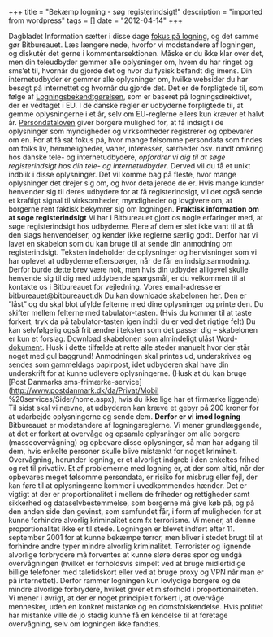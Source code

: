 +++
title = "Bekæmp logning - søg registerindsigt!"
description = "imported from wordpress"
tags = []
date = "2012-04-14"
+++

Dagbladet Information sætter i disse dage [fokus på
logning](http://www.information.dk/298306), og det samme gør Bitbureauet. Læs
længere nede, hvorfor vi modstandere af logningen, og diskutér det gerne i
kommentarsektionen. Måske er du ikke klar over det, men din teleudbyder gemmer
alle oplysninger om, hvem du har ringet og sms’et til, hvornår du gjorde det
og hvor du fysisk befandt dig imens. Din internetudbyder er gemmer alle
oplysninger om, hvilke websider du har besøgt på internettet og hvornår du
gjorde det. Det er de forpligtede til, som følge af [Logningsbekendtgørelsen](
https://www.retsinformation.dk/Forms/R0710.aspx?id=2445), som er baseret på
logningsdirektivet, der er vedtaget i EU. I de danske regler er udbyderne
forpligtede til, at gemme oplysningerne i et år, selv om EU-reglerne ellers
kun kræver et halvt år.
[Persondataloven](https://www.retsinformation.dk/Forms/R0710.aspx?id=828)
giver borgere mulighed for, at få indsigt i de oplysninger som myndigheder og
virksomheder registrerer og opbevarer om en. For at få sat fokus på, hvor
mange følsomme persondata som findes om folks liv, hemmeligheder, vaner,
interesser, særheder osv. rundt omkring hos danske tele- og internetudbydere,
_opfordrer vi dig til at søge registerindsigt hos din tele- og
internetudbyder_. Derved vil du få et unikt indblik i disse oplysninger. Det
vil komme bag på fleste, hvor mange oplysninger det drejer sig om, og hvor
detaljerede de er. Hvis mange kunder henvender sig til deres udbydere for at
få registerindsigt, vil det også sende et kraftigt signal til virksomheder,
myndigheder og lovgivere om, at borgerne rent faktisk bekymrer sig om
logningen. **Praktisk information om at søge registerindsigt** Vi har i
Bitbureauet gjort os nogle erfaringer med, at søge registerindsigt hos
udbyderne. Flere af dem er slet ikke vant til at få den slags henvendelser, og
kender ikke reglerne særlig godt. Derfor har vi lavet en skabelon som du kan
bruge til at sende din anmodning om registerindsigt. Teksten indeholder de
oplysninger og henvisninger som vi har oplevet at udbyderne efterspørger, når
de får en indsigtsanmodning. Derfor burde dette brev være nok, men hvis din
udbyder alligevel skulle henvende sig til dig med uddybende spørgsmål, er du
velkommen til at kontakte os i Bitbureauet for vejledning. Vores email-adresse
er [bitbureauet@bitbureauet.dk](mailto:bitbureauet@bitbureauet.dk) [Du kan
downloade skabelonen her](http://ge.tt/5HCFQJG/v/0). Den er ”låst” og du skal
blot ufylde felterne med dine oplysninger og printe den. Du skifter mellem
felterne med tabulator-tasten. (Hvis du kommer til at taste forkert, tryk da
på tabulator-tasten igen indtil du er ved det rigtige felt) Du kan
selvfølgelig også frit ændre i teksten som det passer dig – skabelonen er kun
et forslag. [Download skabelonen som almindeligt ulåst Word-
dokument](http://ge.tt/35KLQJG/v/0). Husk i dette tilfælde at rette alle
steder manuelt hvor der står noget med gul baggrund! Anmodningen skal printes
ud, underskrives og sendes som gammeldags papirpost, idet udbyderen skal have
din underskrift for at kunne udlevere oplysningerne. (Husk at du kan bruge
[Post Danmarks sms-frimærke-service](http://www.postdanmark.dk/da/Privat/Mobil
%20services/Sider/home.aspx), hvis du ikke lige har et firmærke liggende) Til
sidst skal vi nævne, at udbyderen kan kræve et gebyr på 200 kroner for at
udarbejde oplysningerne og sende dem. **Derfor er vi imod logning**
Bitbureauet er modstandere af logningsreglerne. Vi mener grundlæggende, at det
er forkert at overvåge og opsamle oplysninger om alle borgere
(masseovervågning) og opbevare disse oplysninger, så man har adgang til dem,
hvis enkelte personer skulle blive mistænkt for noget kriminelt. Overvågning,
herunder logning, er et alvorligt indgreb i den enkeltes frihed og ret til
privatliv. Et af problemerne med logning er, at der som altid, når der
opbevares meget følsomme persondata, er risiko for misbrug eller fejl, der kan
føre til at oplysningerne kommer i uvedkommendes hænder. Det er vigtigt at der
er proportionalitet i mellem de friheder og rettigheder samt sikkerhed og
dataselvbestemmelse, som borgerne må give køb på, og på den anden side den
gevinst, som samfundet får, i form af muligheden for at kunne forhindre
alvorlig kriminalitet som fx terrorisme. Vi mener, at denne proportionalitet
ikke er til stede. Logningen er blevet indført efter 11. september 2001 for at
kunne bekæmpe terror, men bliver i stedet brugt til at forhindre andre typer
mindre alvorlig kriminalitet. Terrorister og lignende alvorlige forbrydere må
forventes at kunne sløre deres spor og undgå overvågningen (hvilket er
forholdsvis simpelt ved at bruge midlertidige billige telefoner med
taletidskort eller ved at bruge proxy og VPN når man er på internettet).
Derfor rammer logningen kun lovlydige borgere og de mindre alvorlige
forbrydere, hvilket giver et misforhold i proportionaliteten. Vi mener i
øvrigt, at der er noget principielt forkert i, at overvåge mennesker, uden en
konkret mistanke og en domstolskendelse. Hvis politiet har mistanke ville de
jo stadig kunne få en kendelse til at foretage overvågning, selv om logningen
ikke fandtes.

